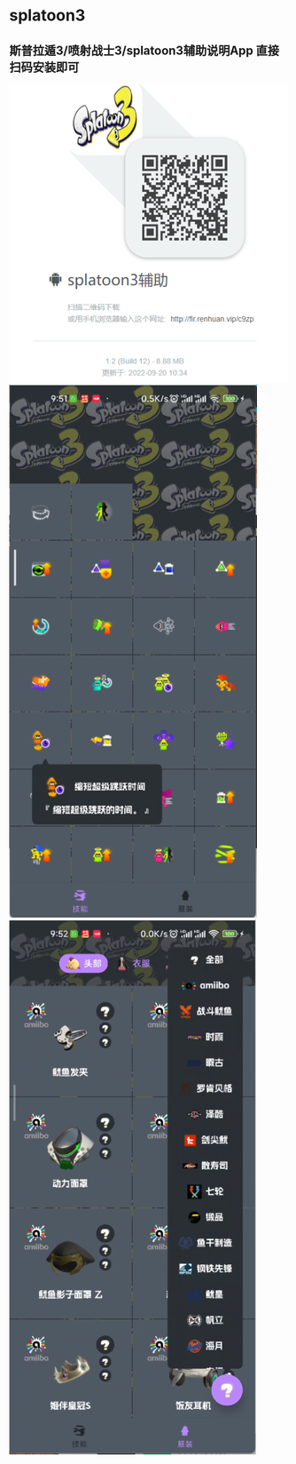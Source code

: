 # splatoon3
## 斯普拉遁3/喷射战士3/splatoon3辅助说明App 直接扫码安装即可
![下载二维码](/qr3.jpg)<br />
![下载二维码](/img_3.jpg)
![下载二维码](/img_4.jpg)
